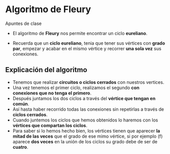 # Algoritmo de Fleury

Apuntes de clase

- El algoritmo de **Fleury** nos permite encontrar un ciclo **eureliano**.

- Recuerda que un **ciclo eureliano**, tenia que tener sus vértices con **grado par**, empezar y acabar en el mismo vértice y recorrer **una sola vez** sus conexiones.

## Explicación del algoritmo

- Tenemos que realizar **circuitos o ciclos cerrados** con nuestros vertices.
- Una vez tenemos el primer ciclo, realizamos el segundo **con conexiones que no tenga el primero**.
- Después juntamos los dos ciclos a través del **vértice que tengan en común**.
- Así hasta haber recorrido todas las conexiones sin repetirlas a través de **ciclos cerrados**.
- Cuando juntemos los ciclos que hemos obtenidos lo haremos con los **vértices que compartan los ciclos**.
- Para saber si lo hemos hecho bien, los vértices tienen que aparecer **la mitad de las veces** que el grado de ese mimo vértice, si por ejemplo (f) aparece **dos veces** en la unión de los ciclos su grado debe de ser de **cuatro**.

